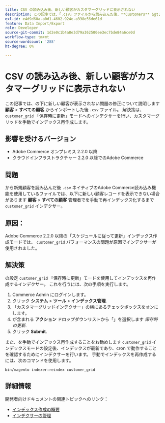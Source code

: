 ```yaml
---
title: CSV の読み込み後、新しい顧客がカスタマーグリッドに表示されない
description: この記事では、「.csv」ファイルから読み込んだ後、**Customers** &gt; **All customers**の下に新しい顧客が表示されない問題を修正します。 解決策は、「customer_grid」インデクサーを「保存時に更新」モードに設定し、手動でカスタマーグリッドを再インデックス化することです。
exl-id: e4d9d60a-a0d1-4602-924e-a338e56de61d
feature: Data Import/Export
role: Developer
source-git-commit: 1d2e0c1b4a8e3d79a362500ee3ec7bde84a6ce0d
workflow-type: tm+mt
source-wordcount: '288'
ht-degree: 0%

---
```


# CSV の読み込み後、新しい顧客がカスタマーグリッドに表示されない

この記事では、の下に新しい顧客が表示されない問題の修正について説明します **顧客** > **すべての顧客** からインポートした後 `.csv` ファイル。 解決策は、 `customer_grid` 「保存時に更新」モードへのインデクサーを行い、カスタマーグリッドを手動でインデックス再作成します。

## 影響を受けるバージョン

* Adobe Commerce オンプレミス 2.2.0 以降
* クラウドインフラストラクチャー 2.2.0 以降でのAdobe Commerce

## 問題

から新規顧客を読み込んだ後 `.csv` ネイティブのAdobe Commerce読み込み機能を使用しているファイルでは、以下に新しい顧客レコードを表示できない場合があります **顧客** > **すべての顧客** 管理者でを手動で再インデックス化するまで `customer_grid` インデクサー。

## 原因：

Adobe Commerce 2.2.0 以降の「スケジュールに従って更新」インデックス作成モードでは、 `customer_grid` パフォーマンスの問題が原因でインデクサーが使用されました。

## 解決策

の設定 `customer_grid` 「保存時に更新」モードを使用してインデックスを再作成するインデクサー。 これを行うには、次の手順を実行します。

1. Commerce Admin にログインします。
1. クリック **システム** > **ツール** > **インデックス管理**.
1. 「カスタマーグリッドインデクサー」の横にあるチェックボックスをオンにします。
1. が含まれる **アクション** ドロップダウンリストから「」を選択します *保存時の更新*.
1. クリック **Submit**.

また、を手動でインデックス再作成することをお勧めします `customer_grid` インデックスモードの設定後、インデックスが最新であり、cron で動作することを確認するためにインデクサーを行います。 手動でインデックスを再作成するには、次のコマンドを使用します。

`bin/magento indexer:reindex customer_grid`

## 詳細情報

開発者向けドキュメントの関連トピックへのリンク：

* [インデックス作成の概要](https://devdocs.magento.com/guides/v2.3/extension-dev-guide/indexing.html)
* [インデクサーの管理](https://devdocs.magento.com/guides/v2.3/config-guide/cli/config-cli-subcommands-index.html)
